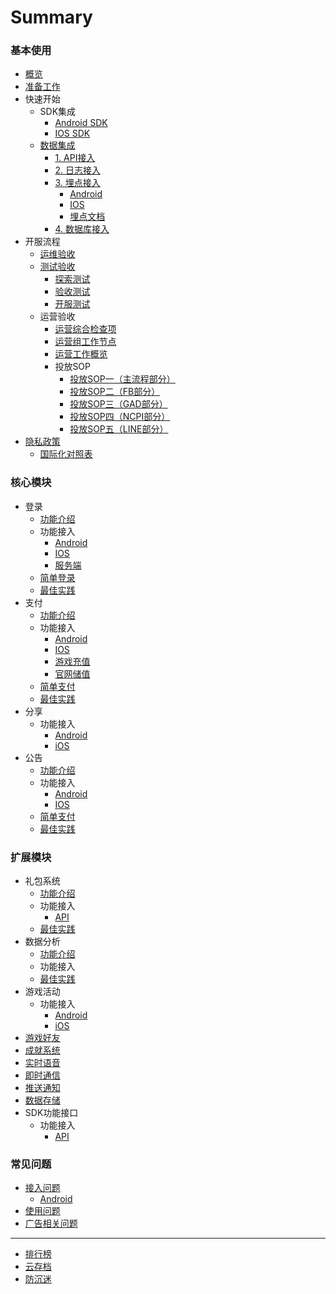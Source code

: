 # Summary

### 基本使用

* [概览](README.md)
* [准备工作](started/get-ready.md)
* 快速开始
    * SDK集成
      * [Android SDK](started/quickstart-and.md)
      * [IOS SDK](started/quickstart-ios.md)
    * [数据集成](core/daq/overview.md)
      * [1. API接入](core/daq/access-api.md)
      * [2. 日志接入](core/daq/access-log.md)
      * [3. 埋点接入](core/daq/access-event.md)
        * [Android](core/daq/access-event-and.md)
        * [IOS](core/daq/access-event-ios.md)
        * [埋点文档](core/daq/access-events-table.md)
      * [4. 数据库接入](core/daq/access-rds.md)
* 开服流程
    * [运维验收](publish/publish-ops.md)
    * [测试验收](publish/publish-qa.md)
      * [探索测试](publish/qa/explore.md)
      * [验收测试](publish/qa/check-test.md)
      * [开服测试](publish/qa/service-test.md)
    * 运营验收
      * [运营综合检查项](started/operation/check-items.md)
      * [运营组工作节点](started/operation/work-node.md)
      * [运营工作概览](started/operation/operation.md)
      * 投放SOP
        * [投放SOP一（主流程部分）](started/operation/market-currency-sop.md)
        * [投放SOP二（FB部分）](started/operation/market-FB-sop.md)
        * [投放SOP三（GAD部分）](started/operation/market-GAD-sop.md)
        * [投放SOP四（NCPI部分）](started/operation/market-NCPI-sop.md)
        * [投放SOP五（LINE部分）](started/operation/market-LINE-sop.md)
* [隐私政策](started/agreement.md)
    * [国际化对照表](started/access-privacy-table.md)

### 核心模块

* 登录
    * [功能介绍](core/login/overview.md)
    * 功能接入
        * [Android](core/login/access-and.md)
        * [IOS](core/login/access-ios.md)
        * [服务端](core/login/access-php.md)
    * [简单登录](core/login/simple-login.md)
    * [最佳实践](core/login/best-practice.md)
* 支付
    * [功能介绍](core/pay/overview.md)
    * 功能接入
        * [Android](core/pay/access-and.md)
        * [IOS](core/pay/access-ios.md)
        * [游戏充值](core/pay/access-php.md)
        * [官网储值](core/recharge/access-php.md)
    * [简单支付](core/pay/simple-pay.md)
    * [最佳实践](core/pay/best-practice.md)
* 分享
    * 功能接入 
        * [Android](core/share/access-android.md)
        * [iOS](core/share/access-ios.md)
* 公告
    * [功能介绍](core/notice/overview.md)
    * 功能接入
        * [Android](core/notice/access-and.md)
        * [IOS](core/notice/access-ios.md)
    * [简单支付](core/notice/simple-notice.md)
    * [最佳实践](core/notice/best-practice.md)

### 扩展模块

* 礼包系统
    * [功能介绍](modules/gift/overview.md)
    * 功能接入
      * [API](modules/gift/switch-api.md)
    * [最佳实践](modules/gift/best-practice.md)
* 数据分析
    * [功能介绍](modules/analytics/overview.md)
    * 功能接入
    * [最佳实践](modules/analytics/best-practice.md)
* 游戏活动
    * 功能接入
        * [Android](core/extension/access-android.md)
        * [iOS](core/extension/access-ios.md)
* [游戏好友](modules/other/1.md)
* [成就系统](modules/other/2.md)
* [实时语音](modules/other/3.md)
* [即时通信](modules/other/4.md)
* [推送通知](modules/other/5.md)
* [数据存储](modules/other/6.md)
* SDK功能接口
    * 功能接入
        * [API](modules/platform/firebase-api.md)

### 常见问题

* [接入问题](faq/faq.md)
	* [Android](faq/faq-and.md)
* [使用问题](faq/faq-ios.md)
* [广告相关问题](faq/faq-and.md)

----

* [排行榜](modules/other/7.md)
* [云存档](modules/other/8.md)
* [防沉迷](modules/other/9.md)
